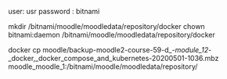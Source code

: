 user: usr
password : bitnami

mkdir /bitnami/moodle/moodledata/repository/docker
chown bitnami:daemon /bitnami/moodle/moodledata/repository/docker

docker cp moodle/backup-moodle2-course-59-d_-_module_12_-_docker,_docker_compose_and_kubernetes-20200501-1036.mbz moodle_moodle_1:/bitnami/moodle/moodledata/repository/
